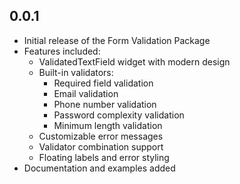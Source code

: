 ## 0.0.1

* Initial release of the Form Validation Package
* Features included:
  * ValidatedTextField widget with modern design
  * Built-in validators:
    * Required field validation
    * Email validation
    * Phone number validation
    * Password complexity validation
    * Minimum length validation
  * Customizable error messages
  * Validator combination support
  * Floating labels and error styling
* Documentation and examples added

